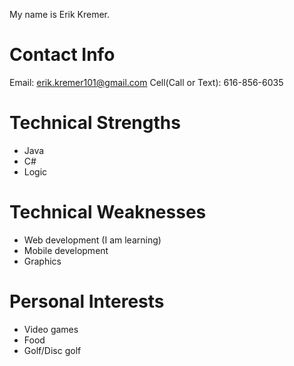 My name is Erik Kremer.

Contact Info
=============
Email: erik.kremer101@gmail.com
Cell(Call or Text): 616-856-6035

Technical Strengths
===================
+ Java
+ C#
+ Logic

Technical Weaknesses
====================
- Web development (I am learning)
- Mobile development
- Graphics

Personal Interests
==================
+ Video games
+ Food
+ Golf/Disc golf
